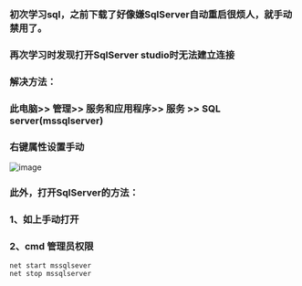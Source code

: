 ### 初次学习sql，之前下载了好像嫌SqlServer自动重启很烦人，就手动禁用了。
### 再次学习时发现打开SqlServer studio时无法建立连接
### 解决方法：
 ### 此电脑>> 管理>> 服务和应用程序>> 服务 >> SQL server(mssqlserver)
   ### 右键属性设置手动
![image](https://github.com/IamNot-GrandmaLi/sql/assets/105012688/614ada38-5d40-4922-a179-6cf562e092cc)
### 此外，打开SqlServer的方法：
  ### 1、如上手动打开
  ### 2、cmd 管理员权限 
    net start mssqlsever
  	net stop mssqlserver
      
